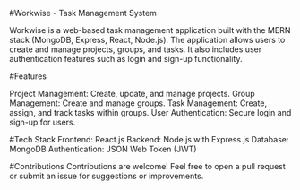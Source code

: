#Workwise - Task Management System

Workwise is a web-based task management application built with the MERN stack (MongoDB, Express, React, Node.js). 
The application allows users to create and manage projects, groups, and tasks. 
It also includes user authentication features such as login and sign-up functionality.

#Features

Project Management: Create, update, and manage projects.
Group Management: Create and manage groups.
Task Management: Create, assign, and track tasks within groups.
User Authentication: Secure login and sign-up for users.

#Tech Stack
Frontend: React.js
Backend: Node.js with Express.js
Database: MongoDB
Authentication: JSON Web Token (JWT)

#Contributions
Contributions are welcome! Feel free to open a pull request or submit an issue for suggestions or improvements.
